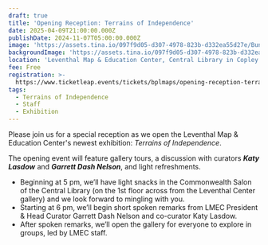 ```yaml
---
draft: true
title: 'Opening Reception: Terrains of Independence'
date: 2025-04-09T21:00:00.000Z
publishDate: 2024-11-07T05:00:00.000Z
image: 'https://assets.tina.io/097f9d05-d307-4978-823b-d332ea55d27e/Bunker Hill.png'
backgroundImage: 'https://assets.tina.io/097f9d05-d307-4978-823b-d332ea55d27e/Bunker Hill.png'
location: 'Leventhal Map & Education Center, Central Library in Copley Square'
fee: Free
registration: >-
  https://www.ticketleap.events/tickets/bplmaps/opening-reception-terrains-of-independence
tags:
  - Terrains of Independence
  - Staff
  - Exhibition
---
```


Please join us for a special reception as we open the Leventhal Map & Education Center's newest exhibition: *Terrains of Independence*.

The opening event will feature gallery tours, a discussion with curators ***Katy Lasdow*** and ***Garrett Dash Nelson***, and light refreshments.

* Beginning at 5 pm, we’ll have light snacks in the Commonwealth Salon of the Central Library (on the 1st floor across from the Leventhal Center gallery) and we look forward to mingling with you.
* Starting at 6 pm, we’ll begin short spoken remarks from LMEC President & Head Curator Garrett Dash Nelson and co-curator Katy Lasdow.
* After spoken remarks, we’ll open the gallery for everyone to explore in groups, led by LMEC staff.
